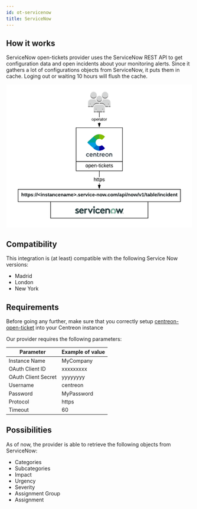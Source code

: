 ```yaml
---
id: ot-servicenow
title: ServiceNow
---
```


## How it works

ServiceNow open-tickets provider uses the ServiceNow REST API to get
configuration data and open incidents about your monitoring alerts. Since it
gathers a lot of configurations objects from ServiceNow, it puts them in cache. Loging
out or waiting 10 hours will flush the cache.

![architecture](../../assets/integrations/open-tickets/ot-service-now-architecture.png)

## Compatibility

This integration is (at least) compatible with the following Service Now
versions:

- Madrid
- London
- New York

## Requirements

Before going any further, make sure that you correctly setup
[centreon-open-ticket](https://documentation.centreon.com/docs/centreon-open-tickets/en/latest/installation/index)
into your Centreon instance

Our provider requires the following parameters:

| Parameter           | Example of value |
| ------------------- | ---------------- |
| Instance Name       | MyCompany        |
| OAuth Client ID     | xxxxxxxxx        |
| OAuth Client Secret | yyyyyyyy         |
| Username            | centreon         |
| Password            | MyPassword       |
| Protocol            | https            |
| Timeout             | 60               |

## Possibilities

As of now, the provider is able to retrieve the following objects from ServiceNow:

- Categories
- Subcategories
- Impact
- Urgency
- Severity
- Assignment Group
- Assignment
